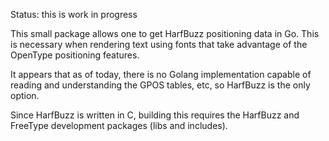 
Status: this is work in progress

This small package allows one to get HarfBuzz positioning data in
Go. This is necessary when rendering text using fonts that take
advantage of the OpenType positioning features.

It appears that as of today, there is no Golang implementation capable
of reading and understanding the GPOS tables, etc, so HarfBuzz is the
only option.

Since HarfBuzz is written in C, building this requires the HarfBuzz
and FreeType development packages (libs and includes).

